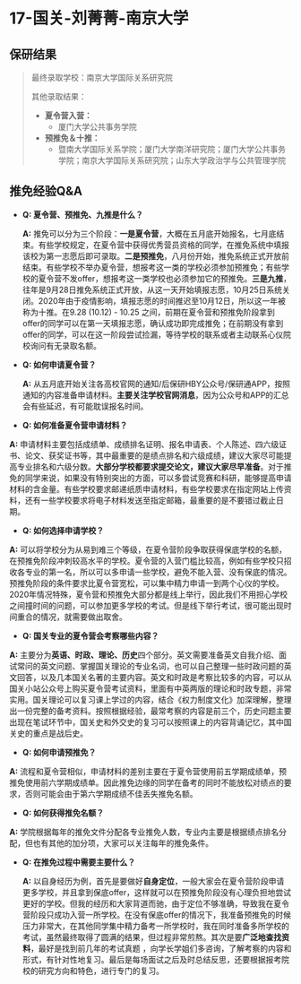# 17-国关-刘菁菁-南京大学



## 保研结果

> 最终录取学校：南京大学国际关系研究院
>
> 其他录取结果：
>
> * **夏令营入营：**
>   * 厦门大学公共事务学院
> * **预推免＆十推：**
>   * 暨南大学国际关系学院；厦门大学南洋研究院；厦门大学公共事务学院；南京大学国际关系研究院；山东大学政治学与公共管理学院



## 推免经验Q&A

* **Q: 夏令营、预推免、九推是什么？**

  **A:** 推免可以分为三个阶段：**一是夏令营**，大概在五月底开始报名，七月底结束。有些学校规定，在夏令营中获得优秀营员资格的同学，在推免系统中填报该校为第一志愿后即可录取。**二是预推免**，八月份开始，推免系统正式开放前结束。有些学校不举办夏令营，想报考这一类的学校必须参加预推免；有些学校的夏令营不发offer，想报考这一类学校也必须参加它的预推免。**三是九推**，往年是9月28日推免系统正式开放，从这一天开始填报志愿，10月25日系统关闭。2020年由于疫情影响，填报志愿的时间推迟至10月12日，所以这一年被称为十推。在9.28 (10.12) - 10.25 之间，前期在夏令营和预推免阶段拿到offer的同学可以在第一天填报志愿，确认成功即完成推免；在前期没有拿到offer的同学，可以在这一阶段尝试捡漏，等待学校的联系或者主动联系心仪院校询问有无录取名额。

  

* **Q: 如何申请夏令营？**

  **A:** 从五月底开始关注各高校官网的通知/后保研HBY公众号/保研通APP，按照通知的内容准备申请材料。**主要关注学校官网消息**，因为公众号和APP的汇总会有些延迟，有可能耽误报名时间。

  

* **Q: 如何准备夏令营申请材料？**
  
**A:** 申请材料主要包括成绩单、成绩排名证明、报名申请表、个人陈述、四六级证书、论文、获奖证书等，其中最重要的是绩点排名和六级成绩，建议大家尽可能提高专业排名和六级分数。**大部分学校都要求提交论文，建议大家尽早准备**。对于推免的同学来说，如果没有特别突出的方面，可以多尝试竞赛和科研，能够提高申请材料的含金量。有些学校要求邮递纸质申请材料，有些学校要求在指定网站上传资料，还有一些学校要求将电子材料发送至指定邮箱，最重要的是不要错过截止日期。
  

  
* **Q: 如何选择申请学校？**
  
**A:** 可以将学校分为从易到难三个等级，在夏令营阶段争取获得保底学校的名额，在预推免阶段冲刺较高水平的学校。夏令营的入营门槛比较高，例如有些学校只招收各专业的第一名，所以可以多申请一些学校，避免不能入营、没有保底的情况。预推免阶段的条件要求比夏令营宽松，可以集中精力申请一到两个心仪的学校。2020年情况特殊，夏令营和预推免大部分都是线上举行，因此我们不用担心学校之间撞时间的问题，可以参加更多学校的考试。但是线下举行考试，很可能出现时间重合的情况，就需要做出取舍。
  

  
* **Q: 国关专业的夏令营会考察哪些内容？**
  
**A:** 主要分为**英语、时政、理论、历史**四个部分。英文需要准备英文自我介绍、面试常问的英文问题、掌握国关理论的专业名词，也可以自己整理一些时政问题的英文回答，以及几本国关名著的主要内容。英文和时政是考察比较多的内容，可以从国关小站公众号上购买夏令营考试资料，里面有中英两版的理论和时政专题，非常实用。国关理论可以复习课上学过的内容，结合《权力制度文化》加深理解，整理出一份完整的备考资料。按照根据经验，最常考察的内容是前三个，历史问题主要出现在笔试环节中，国关史和外交史的复习可以按照课上的内容背诵记忆，其中国关史的重点是战后史。
  

  
* **Q: 如何申请预推免？**
  
**A:** 流程和夏令营相似，申请材料的差别主要在于夏令营使用前五学期成绩单，预推免使用前六学期成绩单。因此推免边缘的同学在备考的同时不能放松对绩点的要求，否则可能会由于第六学期成绩不佳丢失推免名额。
  

  
* **Q: 如何获得推免名额？**
  
**A:** 学院根据每年的推免文件分配各专业推免人数，专业内主要是根据绩点排名分配，但也有其他的加分项，大家可以关注每年的推免条件。
  

  
* **Q: 在推免过程中需要主要什么？**
  
  **A:** 以自身经历为例，首先是要做好**自身定位**，一般大家会在夏令营阶段申请更多学校，并且拿到保底offer，这样就可以在预推免阶段没有心理负担地尝试更好的学校。但我的经历和大家背道而驰，由于定位不够准确，导致我在夏令营阶段只成功入营一所学校。在没有保底offer的情况下，我准备预推免的时候压力非常大，在其他同学集中精力备考一所学校时，我在同时准备多所学校的考试，虽然最终取得了圆满的结果，但过程非常煎熬。其次是要**广泛地查找资料**，最好是找到前几年的考试真题 ，向学长学姐们多咨询，了解考察的内容和形式，有针对性地复习。最后是每场面试之后及时总结反思，还要根据报考院校的研究方向和特色，进行专门的复习。